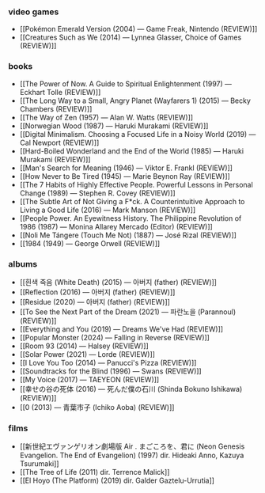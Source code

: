 ### video games
- [[Pokémon Emerald Version (2004) — Game Freak, Nintendo (REVIEW)]]
- [[Creatures Such as We (2014) — Lynnea Glasser, Choice of Games (REVIEW)]]
### books
- [[The Power of Now. A Guide to Spiritual Enlightenment (1997) — Eckhart Tolle (REVIEW)]]
- [[The Long Way to a Small, Angry Planet (Wayfarers 1) (2015) — Becky Chambers (REVIEW)]]
- [[The Way of Zen (1957) — Alan W. Watts (REVIEW)]]
- [[Norwegian Wood (1987) — Haruki Murakami (REVIEW)]]
- [[Digital Minimalism. Choosing a Focused Life in a Noisy World (2019) — Cal Newport (REVIEW)]]
- [[Hard-Boiled Wonderland and the End of the World (1985) — Haruki Murakami (REVIEW)]]
- [[Man's Search for Meaning (1946) — Viktor E. Frankl (REVIEW)]]
- [[How Never to Be Tired (1945) — Marie Beynon Ray (REVIEW)]]
- [[The 7 Habits of Highly Effective People. Powerful Lessons in Personal Change (1989) — Stephen R. Covey (REVIEW)]]
- [[The Subtle Art of Not Giving a F*ck. A Counterintuitive Approach to Living a Good Life (2016) — Mark Manson (REVIEW)]]
- [[People Power. An Eyewitness History. The Philippine Revolution of 1986 (1987) — Monina Allarey Mercado (Editor) (REVIEW)]]
- [[Noli Me Tángere (Touch Me Not) (1887) — José Rizal (REVIEW)]]
- [[1984 (1949) — George Orwell (REVIEW)]]
### albums
- [[흰색 죽음 (White Death) (2015) — 아버지 (father) (REVIEW)]]
- [[Reflection (2016) — 아버지 (father) (REVIEW)]]
- [[Residue (2020) — 아버지 (father) (REVIEW)]]
- [[To See the Next Part of the Dream (2021) — 파란노을 (Parannoul) (REVIEW)]]
- [[Everything and You (2019) — Dreams We've Had (REVIEW)]]
- [[Popular Monster (2024) — Falling in Reverse (REVIEW)]]
- [[Room 93 (2014) — Halsey (REVIEW)]]
- [[Solar Power (2021) — Lorde (REVIEW)]]
- [[I Love You Too (2014) — Panucci's Pizza (REVIEW)]]
- [[Soundtracks for the Blind (1996) — Swans (REVIEW)]]
- [[My Voice (2017) — TAEYEON (REVIEW)]]
- [[幸せの谷の死体 (2016) — 死んだ僕の石川 (Shinda Bokuno Ishikawa) (REVIEW)]]
- [[0 (2013) — 青葉市子 (Ichiko Aoba) (REVIEW)]]
### films
- [[新世紀エヴァンゲリオン劇場版 Air . まごころを、君に (Neon Genesis Evangelion. The End of Evangelion) (1997) dir. Hideaki Anno, Kazuya Tsurumaki]]
- [[The Tree of Life (2011) dir. Terrence Malick]]
- [[El Hoyo (The Platform) (2019) dir. Galder Gaztelu-Urrutia]]